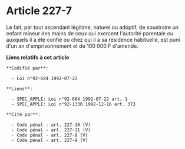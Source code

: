 # Article 227-7

Le fait, par tout ascendant légitime, naturel ou adoptif, de soustraire un enfant mineur des mains de ceux qui exercent
l'autorité parentale ou auxquels il a été confié ou chez qui il a sa résidence habituelle, est puni d'un an d'emprisonnement
et de 100 000 F d'amende.

**Liens relatifs à cet article**

	**Codifié par**:

	  - Loi n°92-684 1992-07-22

	**Liens**:

	  - SPEC_APPLI: Loi n°92-684 1992-07-22 art. 1
	  - SPEC_APPLI: Loi n°92-1336 1992-12-16 art. 373

	**Cité par**:

	  - Code pénal - art. 227-10 (V)
	  - Code pénal - art. 227-11 (V)
	  - Code pénal - art. 227-8 (V)
	  - Code pénal - art. 227-9 (V)
